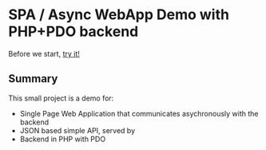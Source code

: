 # SPA / Async WebApp Demo with PHP+PDO backend

Before we start, [try it!](frontend/)

## Summary

This small project is a demo for:

* Single Page Web Application that communicates asychronously with the backend
* JSON based simple API, served by
* Backend in PHP with PDO
